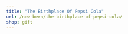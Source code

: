 ```yaml
---
title: "The Birthplace Of Pepsi Cola"
url: /new-bern/the-birthplace-of-pepsi-cola/
shop: gift
---
```

